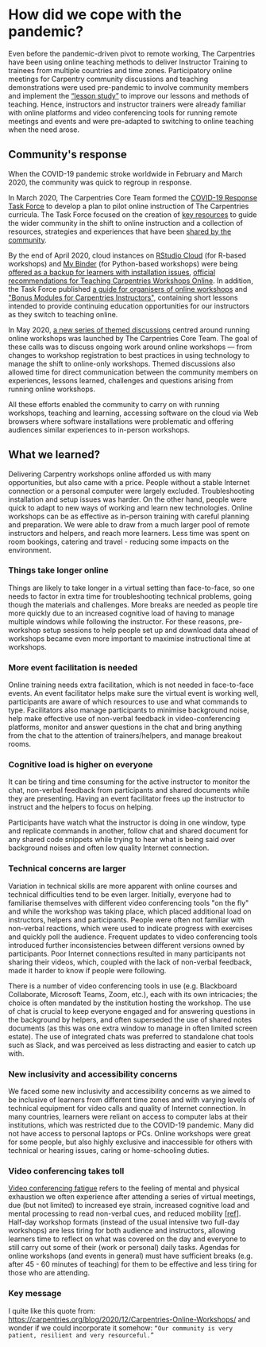 # How did we cope with the pandemic?

Even before the pandemic-driven pivot to remote working, The Carpentries have been
using online teaching methods to deliver Instructor Training to trainees from multiple
countries and time zones. Participatory online meetings for Carpentry community discussions and
teaching demonstrations were used pre-pandemic to involve community members and implement the [“lesson study”](https://en.wikipedia.org/wiki/Lesson_study) to improve our lessons and methods of teaching.
Hence, instructors and instructor trainers were already familiar with online platforms and video conferencing tools for
running remote meetings and events and were pre-adapted to switching to online teaching
when the need arose. 

## Community's response
When the COVID-19 pandemic stroke worldwide in February and March 2020, 
the community was quick to regroup in response. 

In March 2020, The Carpentries Core Team formed the [COVID-19 Response Task Force](https://github.com/carpentries/task-forces/blob/main/2020/COVID-19/COVID-19-charter.md) to develop a plan to pilot online 
instruction of The Carpentries curricula. The Task Force focused on the creation of [key resources](https://carpentries.org/online-workshop-recommendations/) 
to guide the wider community in the shift to online instruction and a collection of resources, strategies and experiences that have been [shared by the community](https://docs.carpentries.org/topic_folders/hosts_instructors/resources_for_online_workshops.html?highlight=online%20guides#resources-by-community).

By the end of April 2020, cloud instances on [RStudio Cloud](https://rstudio.cloud/) (for R-based workshops) and 
[My Binder](https://mybinder.org/) (for Python-based workshops) were being [offered as a backup for learners with installation issues](https://carpentries.org/blog/2020/04/scaffolds/),
[official recommendations for Teaching Carpentries Workshops Online](https://carpentries.org/online-workshop-recommendations/). In addition, the Task Force published [a guide for organisers of online 
workshops](https://carpentries.org/blog/2020/04/instructor-updates-for-online-workshops/) and ["Bonus Modules for Carpentries Instructors"](https://carpentries.github.io/instructor-training-bonus-modules/), containing 
short lessons intended to provide continuing education opportunities for our instructors as they switch to teaching 
online.

In May 2020, [a new series of themed discussions](https://carpentries.org/blog/2020/05/online-workshop-themed-discussions/) centred around running online workshops was launched by The Carpentries Core Team. The goal of these calls was to discuss ongoing work around online workshops — from changes to workshop registration to best practices in using technology to manage the shift to online-only workshops. Themed discussions also allowed time for direct communication between the community members on experiences, lessons learned, challenges and questions arising from 
running online workshops.

All these efforts enabled the community to 
carry on with running workshops, teaching and learning, accessing software on the cloud via Web browsers where software 
installations were problematic and offering audiences similar experiences to in-person workshops.

## What we learned?

Delivering Carpentry workshops online afforded us with many opportunities, but also came with a price.
People without a stable Internet connection or a personal computer were largely excluded. Troubleshooting installation
and setup issues was harder. On the other hand, people were quick to adapt to new ways of working and
learn new technologies. Online workshops can be as effective as in-person training with
careful planning and preparation. We were able to draw from a much larger pool of remote instructors and helpers,
and reach more learners. Less time was spent on room bookings, catering and travel - reducing some
impacts on the environment.

### Things take longer online

Things are likely to take longer in a virtual setting than face-to-face, so one needs to factor in extra
time for troubleshooting technical problems, going though the materials and challenges. More breaks are
needed as people tire more quickly due to an increased cognitive load of having to manage multiple windows
while following the instructor. For these reasons, pre-workshop setup sessions to help people
set up and download data ahead of workshops became even more important to maximise instructional time at workshops.

### More event facilitation is needed

Online training needs extra facilitation, which is not needed in face-to-face events. An event facilitator
helps make sure the virtual event is working well, participants are aware of which resources to use and
what commands to type. Facilitators also manage participants to minimise background noise, help make effective
use of non-verbal feedback in video-conferencing platforms, monitor and answer questions in the chat and bring
anything from the chat to the attention of trainers/helpers, and manage breakout rooms.

### Cognitive load is higher on everyone

It can be tiring and time consuming for the active instructor to monitor the chat, non-verbal feedback from
participants and shared documents while they are presenting. Having an event facilitator frees up the instructor
to instruct and the helpers to focus on helping.

Participants have watch what the instructor is doing in one window, type and replicate commands in another,
follow chat and shared document for any shared code snippets while trying to hear what is being said over
background noises and often low quality Internet connection.

### Technical concerns are larger

Variation in technical skills are more apparent with online courses and technical difficulties tend to be even larger.
Initially, everyone had to familiarise themselves with different video conferencing tools "on the fly"
and while the workshop was taking place, which placed additional load on instructors, helpers and participants.
People were often not familiar with non-verbal reactions, which were used to indicate progress with exercises and
quickly poll the audience. Frequent updates to video conferencing tools introduced further inconsistencies between
different versions owned by participants. Poor Internet connections resulted in many participants not sharing their
videos, which, coupled with the lack of non-verbal feedback, made it harder to know if people were following.

There is a number of video conferencing tools in use (e.g. Blackboard Collaborate, Microsoft Teams, Zoom, etc.),
each with its own intricacies; the choice is often mandated by the institution hosting the workshop. The use of
chat is crucial to keep everyone engaged and for answering questions in the background by helpers, and often
superseded the use of shared notes documents (as this was one extra window to manage in often limited screen estate).
The use of integrated chats was preferred to standalone chat tools such as Slack, and was perceived as less
distracting and easier to catch up with.

### New inclusivity and accessibility concerns

We faced some new inclusivity and accessibility concerns as we aimed to be inclusive of learners from different
time zones and with varying levels of technical equipment for video calls and quality of Internet connection.
In many countries, learners were reliant on access to computer labs at their institutions, which was restricted
due to the COVID-19 pandemic. Many did not have access to personal laptops or PCs.
Online workshops were great for some people, but also highly exclusive and inaccessible for others with 
technical or hearing issues, caring or home-schooling duties.

### Video conferencing takes toll

[Video conferencing fatigue](https://whatis.techtarget.com/definition/Zoom-fatigue-virtual-meeting-fatigue#:~:text=Zoom%20fatigue%2C%20also%20known%20as,series%20of%20virtual%20video%20meetings.&text=The%20concept%20of%20Zoom%20fatigue,remotely%20during%20the%20global%20pandemic.) refers to
the feeling of mental and physical exhaustion we often experience after attending a series of virtual meetings, 
due (but not limited) to increased eye strain, increased cognitive load and mental processing to read non-verbal cues, 
and reduced mobility [[ref](https://news.stanford.edu/2021/02/23/four-causes-zoom-fatigue-solutions/)].
Half-day workshop formats (instead of the usual intensive two full-day workshops) are less tiring for 
both audience and instructors, allowing learners time to reflect on what was covered on the day and 
everyone to still carry out some of their (work or personal) daily tasks. Agendas for online 
workshops (and events in general) must have sufficient breaks (e.g. after 45 - 60 minutes of teaching) 
for them to be effective and less tiring for those who are attending.

### Key message

I quite like this quote from: https://carpentries.org/blog/2020/12/Carpentries-Online-Workshops/ and wonder if we could 
incorporate it somehow:
`“Our community is very patient, resilient and very resourceful.”`
